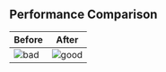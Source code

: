 ## Performance Comparison

| Before | After |
|--------|-------|
| ![bad](https://github.com/user-attachments/assets/a21deddb-3dbd-47e5-8ed7-1f625c13a396) | ![good](https://github.com/user-attachments/assets/dcdb689f-8cdd-4a86-8d44-b11166e6a0d7) |
